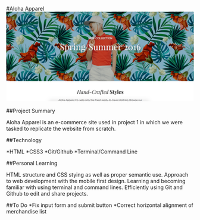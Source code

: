 #Aloha Apparel
![aloha screenshot](/images/aloha_screenshot.png)

##Project Summary

Aloha Apparel is an e-commerce site used in project 1 in which we were tasked to replicate the website from scratch.

##Technology

*HTML
*CSS3
*Git/Github
*Terminal/Command Line

##Personal Learning

HTML structure and CSS stying as well as proper semantic use. Approach to web development with the mobile first design. Learning and becoming familiar with using terminal and command lines. Efficiently using Git and Github to edit and share projects.

##To Do
*Fix input form and submit button
*Correct horizontal alignment of merchandise list

